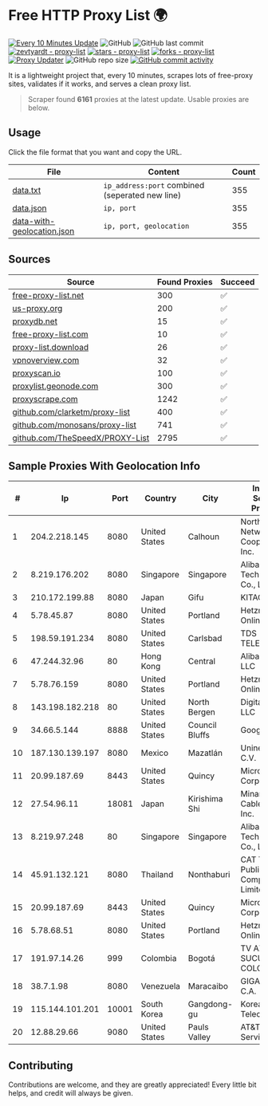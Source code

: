 
# Free HTTP Proxy List 🌍

[![Every 10 Minutes Update](https://github.com/mertguvencli/http-proxy-list/actions/workflows/main.yml/badge.svg?branch=main)](https://github.com/mertguvencli/http-proxy-list/actions/workflows/main.yml)
![GitHub](https://img.shields.io/github/license/mertguvencli/http-proxy-list)
![GitHub last commit](https://img.shields.io/github/last-commit/mertguvencli/http-proxy-list)
[![zevtyardt - proxy-list](https://img.shields.io/static/v1?label=zevtyardt&message=proxy-list&color=blue&logo=github)](https://github.com/zevtyardt/proxy-list "Go to GitHub repo")
[![stars - proxy-list](https://img.shields.io/github/stars/zevtyardt/proxy-list?style=social)](https://github.com/zevtyardt/proxy-list)
[![forks - proxy-list](https://img.shields.io/github/forks/zevtyardt/proxy-list?style=social)](https://github.com/zevtyardt/proxy-list)
[![Proxy Updater](https://github.com/zevtyardt/proxy-list/workflows/Proxy%20Updater/badge.svg)](https://github.com/zevtyardt/proxy-list/actions?query=workflow:"Proxy+Updater")
![GitHub repo size](https://img.shields.io/github/repo-size/zevtyardt/proxy-list)
[![GitHub commit activity](https://img.shields.io/github/commit-activity/m/zevtyardt/proxy-list?logo=commits)](https://github.com/zevtyardt/proxy-list/commits/main)

It is a lightweight project that, every 10 minutes, scrapes lots of free-proxy sites, validates if it works, and serves a clean proxy list.

> Scraper found **6161** proxies at the latest update. Usable proxies are below.

## Usage

Click the file format that you want and copy the URL.

|File|Content|Count|
|----|-------|-----|
|[data.txt](https://raw.githubusercontent.com/mertguvencli/http-proxy-list/main/proxy-list/data.txt)|`ip_address:port` combined (seperated new line)|355|
|[data.json](https://raw.githubusercontent.com/mertguvencli/http-proxy-list/main/proxy-list/data.json)|`ip, port`|355|
|[data-with-geolocation.json](https://raw.githubusercontent.com/mertguvencli/http-proxy-list/main/proxy-list/data-with-geolocation.json)|`ip, port, geolocation`|355|

## Sources

|Source|Found Proxies|Succeed|
|------|-------------|-------|
|[free-proxy-list.net](https://free-proxy-list.net)|300|✅|
|[us-proxy.org](https://www.us-proxy.org)|200|✅|
|[proxydb.net](http://proxydb.net)|15|✅|
|[free-proxy-list.com](https://free-proxy-list.com/?page=&port=&type%5B%5D=http&type%5B%5D=https&up_time=0&search=Search)|10|✅|
|[proxy-list.download](https://www.proxy-list.download/HTTP)|26|✅|
|[vpnoverview.com](https://vpnoverview.com/privacy/anonymous-browsing/free-proxy-servers)|32|✅|
|[proxyscan.io](https://www.proxyscan.io)|100|✅|
|[proxylist.geonode.com](https://proxylist.geonode.com/api/proxy-list?limit=300&page=1&sort_by=lastChecked&sort_type=desc&protocols=http,https)|300|✅|
|[proxyscrape.com](https://api.proxyscrape.com/v2/?request=displayproxies&protocol=http&timeout=10000&country=all&ssl=all&anonymity=all)|1242|✅|
|[github.com/clarketm/proxy-list](https://raw.githubusercontent.com/clarketm/proxy-list/master/proxy-list-raw.txt)|400|✅|
|[github.com/monosans/proxy-list](https://raw.githubusercontent.com/monosans/proxy-list/main/proxies/http.txt)|741|✅|
|[github.com/TheSpeedX/PROXY-List](https://raw.githubusercontent.com/TheSpeedX/PROXY-List/master/http.txt)|2795|✅|


## Sample Proxies With Geolocation Info

|#|Ip|Port|Country|City|Internet Service Provider|
|-|--|----|-------|----|-------------------------|
|1|204.2.218.145|8080|United States|Calhoun|North Georgia Network Cooperative, Inc.|
|2|8.219.176.202|8080|Singapore|Singapore|Alibaba (US) Technology Co., Ltd.|
|3|210.172.199.88|8080|Japan|Gifu|KITAGATA|
|4|5.78.45.87|8080|United States|Portland|Hetzner Online GmbH|
|5|198.59.191.234|8080|United States|Carlsbad|TDS TELECOM|
|6|47.244.32.96|80|Hong Kong|Central|Alibaba.com LLC|
|7|5.78.76.159|8080|United States|Portland|Hetzner Online GmbH|
|8|143.198.182.218|80|United States|North Bergen|DigitalOcean, LLC|
|9|34.66.5.144|8888|United States|Council Bluffs|Google LLC|
|10|187.130.139.197|8080|Mexico|Mazatlán|Uninet S.A. de C.V.|
|11|20.99.187.69|8443|United States|Quincy|Microsoft Corporation|
|12|27.54.96.11|18081|Japan|Kirishima Shi|Minamikyusyu CableTV Net Inc.|
|13|8.219.97.248|80|Singapore|Singapore|Alibaba (US) Technology Co., Ltd.|
|14|45.91.132.121|8080|Thailand|Nonthaburi|CAT Telecom Public Company Limited|
|15|20.99.187.69|8443|United States|Quincy|Microsoft Corporation|
|16|5.78.68.51|8080|United States|Portland|Hetzner Online GmbH|
|17|191.97.14.26|999|Colombia|Bogotá|TV AZTECA SUCURSAL COLOMBIA|
|18|38.7.1.98|8080|Venezuela|Maracaibo|GIGAPOP, C.A.|
|19|115.144.101.201|10001|South Korea|Gangdong-gu|Korea Telecom|
|20|12.88.29.66|9080|United States|Pauls Valley|AT&T Services, Inc.|



## Contributing

Contributions are welcome, and they are greatly appreciated! Every
little bit helps, and credit will always be given.

